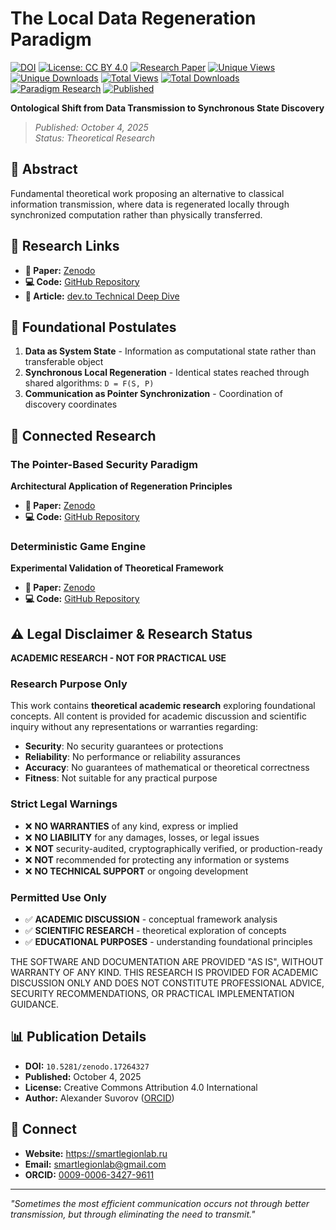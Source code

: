 # The Local Data Regeneration Paradigm

[![DOI](https://img.shields.io/badge/DOI-10.5281/zenodo.17264327-blue)](https://doi.org/10.5281/zenodo.17264327)
[![License: CC BY 4.0](https://img.shields.io/badge/License-CC_BY_4.0-lightgrey.svg)](https://creativecommons.org/licenses/by/4.0/)
[![Research Paper](https://img.shields.io/badge/📄_Research_Paper-Zenodo-success)](https://zenodo.org/records/17264327)
[![Unique Views](https://img.shields.io/badge/dynamic/json?url=https://zenodo.org/api/records/17264327&query=$.stats.unique_views&label=👁️_Unique_Views&color=blue&logo=zenodo)](https://doi.org/10.5281/zenodo.17264327)
[![Unique Downloads](https://img.shields.io/badge/dynamic/json?url=https://zenodo.org/api/records/17264327&query=$.stats.unique_downloads&label=📥_Unique_Downloads&color=green&logo=zenodo)](https://doi.org/10.5281/zenodo.17264327)
[![Total Views](https://img.shields.io/badge/dynamic/json?url=https://zenodo.org/api/records/17264327&query=$.stats.views&label=👀_Total_Views&color=blue&logo=zenodo)](https://doi.org/10.5281/zenodo.17264327)
[![Total Downloads](https://img.shields.io/badge/dynamic/json?url=https://zenodo.org/api/records/17264327&query=$.stats.downloads&label=💾_Total_Downloads&color=green&logo=zenodo)](https://doi.org/10.5281/zenodo.17264327)
[![Paradigm Research](https://img.shields.io/badge/🔬_Paradigm_Research-Theoretical-orange)](https://github.com/smartlegionlab/local-data-regeneration-paradigm)
[![Published](https://img.shields.io/badge/📅_Published-October_4,_2025-brightgreen)](https://doi.org/10.5281/zenodo.17264327)

**Ontological Shift from Data Transmission to Synchronous State Discovery**

> *Published: October 4, 2025*  
> *Status: Theoretical Research*

## 📖 Abstract

Fundamental theoretical work proposing an alternative to classical information transmission, where data is regenerated locally through synchronized computation rather than physically transferred.

## 🔗 Research Links

- **📄 Paper:** [Zenodo](https://doi.org/10.5281/zenodo.17264327)
- **💻 Code:** [GitHub Repository](https://github.com/smartlegionlab/local-data-regeneration-paradigm)
- **📖 Article:** [dev.to Technical Deep Dive](https://dev.to/smartlegionlab/the-local-data-regeneration-paradigm-ontological-shift-from-data-transmission-to-synchronous-state-21e)

## 🎯 Foundational Postulates

1. **Data as System State** - Information as computational state rather than transferable object
2. **Synchronous Local Regeneration** - Identical states reached through shared algorithms: `D = F(S, P)`
3. **Communication as Pointer Synchronization** - Coordination of discovery coordinates

## 🔗 Connected Research

### The Pointer-Based Security Paradigm  
**Architectural Application of Regeneration Principles**

- **📄 Paper:** [Zenodo](https://doi.org/10.5281/zenodo.17204738)  
- **💻 Code:** [GitHub Repository](https://github.com/smartlegionlab/pointer-based-security-paradigm)

### Deterministic Game Engine  
**Experimental Validation of Theoretical Framework**

- **📄 Paper:** [Zenodo](https://doi.org/10.5281/zenodo.17383447)  
- **💻 Code:** [GitHub Repository](https://github.com/smartlegionlab/deterministic-game-engine-report)

## ⚠️ Legal Disclaimer & Research Status

**ACADEMIC RESEARCH - NOT FOR PRACTICAL USE**

### Research Purpose Only
This work contains **theoretical academic research** exploring foundational concepts. All content is provided for academic discussion and scientific inquiry without any representations or warranties regarding:

- **Security**: No security guarantees or protections
- **Reliability**: No performance or reliability assurances  
- **Accuracy**: No guarantees of mathematical or theoretical correctness
- **Fitness**: Not suitable for any practical purpose

### Strict Legal Warnings
- ❌ **NO WARRANTIES** of any kind, express or implied
- ❌ **NO LIABILITY** for any damages, losses, or legal issues  
- ❌ **NOT** security-audited, cryptographically verified, or production-ready
- ❌ **NOT** recommended for protecting any information or systems
- ❌ **NO TECHNICAL SUPPORT** or ongoing development

### Permitted Use Only
- ✅ **ACADEMIC DISCUSSION** - conceptual framework analysis
- ✅ **SCIENTIFIC RESEARCH** - theoretical exploration of concepts
- ✅ **EDUCATIONAL PURPOSES** - understanding foundational principles

THE SOFTWARE AND DOCUMENTATION ARE PROVIDED "AS IS", WITHOUT WARRANTY OF ANY KIND. THIS RESEARCH IS PROVIDED FOR ACADEMIC DISCUSSION ONLY AND DOES NOT CONSTITUTE PROFESSIONAL ADVICE, SECURITY RECOMMENDATIONS, OR PRACTICAL IMPLEMENTATION GUIDANCE.

## 📊 Publication Details

- **DOI:** `10.5281/zenodo.17264327`
- **Published:** October 4, 2025
- **License:** Creative Commons Attribution 4.0 International
- **Author:** Alexander Suvorov ([ORCID](https://orcid.org/0009-0006-3427-9611))

## 🔗 Connect

- **Website:** https://smartlegionlab.ru
- **Email:** smartlegionlab@gmail.com
- **ORCID:** [0009-0006-3427-9611](https://orcid.org/0009-0006-3427-9611)

---

*"Sometimes the most efficient communication occurs not through better transmission, but through eliminating the need to transmit."*
